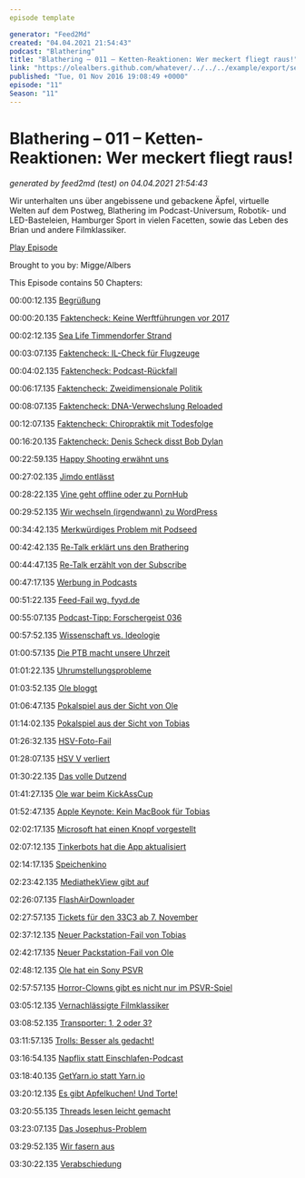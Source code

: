 ```yaml
---
episode template

generator: "Feed2Md"
created: "04.04.2021 21:54:43"
podcast: "Blathering"
title: "Blathering – 011 – Ketten-Reaktionen: Wer meckert fliegt raus!"
link: "https://olealbers.github.com/whatever/../../../example/export/seasons/1/2016/11/Blathering – 011 – Ketten-Reaktionen_ Wer meckert fliegt raus!.md"
published: "Tue, 01 Nov 2016 19:08:49 +0000"
episode: "11"
Season: "11"
---
```


# Blathering – 011 – Ketten-Reaktionen: Wer meckert fliegt raus!
_generated by feed2md (test) on 04.04.2021 21:54:43_

Wir unterhalten uns über angebissene und gebackene Äpfel, virtuelle Welten auf dem Postweg, Blathering im Podcast-Universum, Robotik- und LED-Basteleien, Hamburger Sport in vielen Facetten, sowie das Leben des Brian und andere Filmklassiker.

[Play Episode](https://www.blathering.de/podlove/file/45/s/feed/c/mp3/blathering_011.mp3)

Brought to you by: Migge/Albers

This Episode contains 50 Chapters:


00:00:12.135 [Begrüßung]()

00:00:20.135 [Faktencheck: Keine Werftführungen vor 2017](http://www.die-werftfuehrung.de/oeffentliche-fuehrung)

00:02:12.135 [Sea Life Timmendorfer Strand](https://www.visitsealife.com/timmendorfer-strand/)

00:03:07.135 [Faktencheck: IL-Check für Flugzeuge](https://de.wikipedia.org/wiki/Luftfahrzeug-Instandhaltung#IL-Check_.28Intermediate_Layover.29)

00:04:02.135 [Faktencheck: Podcast-Rückfall](http://www.tobiasmigge.de/2016/10/11/063-fettlogik-%C3%BCberwinden/)

00:06:17.135 [Faktencheck: Zweidimensionale Politik](https://www.zdf.de/comedy/die-anstalt/staatsbuergerkunde-102.html)

00:08:07.135 [Faktencheck: DNA-Verwechslung Reloaded](http://home.benecke.com/search?q=Peggy)

00:12:07.135 [Faktencheck: Chiropraktik mit Todesfolge](http://www.tobiasmigge.de/2015/07/07/006-gesund-ohne-pillen/)

00:16:20.135 [Faktencheck: Denis Scheck disst Bob Dylan](http://www.tagesspiegel.de/kultur/literaturnobelpreis-fuer-bob-dylan-die-eine-haelfte-yeah-die-andere-haelfte-whattt/14683318.html)

00:22:59.135 [Happy Shooting erwähnt uns](http://happyshooting.de/podcast/2016/10/20/479-drama-baby/#t=1:38:06)

00:27:02.135 [Jimdo entlässt](http://www.gruenderszene.de/allgemein/jimdo-entlassungen-viertel-der-mitarbeiter)

00:28:22.135 [Vine geht offline oder zu PornHub](http://www.independent.co.uk/life-style/gadgets-and-tech/news/pornhub-porn-vine-adult-website-six-second-buyout-save-buy-acquisition-a7385441.html)

00:29:52.135 [Wir wechseln (irgendwann) zu WordPress]()

00:34:42.135 [Merkwürdiges Problem mit Podseed](https://twitter.com/tmigge/status/792087240864325636)

00:42:42.135 [Re-Talk erklärt uns den Brathering](https://www.youtube.com/watch?v=tdCsMqV7Ec4)

00:44:47.135 [Re-Talk erzählt von der Subscribe](http://re-talk.de/re008/)

00:47:17.135 [Werbung in Podcasts]()

00:51:22.135 [Feed-Fail wg. fyyd.de](https://fyyd.de/)

00:55:07.135 [Podcast-Tipp: Forschergeist 036](http://forschergeist.de/podcast/fg036-internationalisierung-der-forschung/)

00:57:52.135 [Wissenschaft vs. Ideologie](https://resonator-podcast.de/2016/res094-kurz-zur-geschichte-der-ptb/)

01:00:57.135 [Die PTB macht unsere Uhrzeit](http://www.ptb.de/)

01:01:22.135 [Uhrumstellungsprobleme]()

01:03:52.135 [Ole bloggt](http://dotnet.work/de/)

01:06:47.135 [Pokalspiel aus der Sicht von Ole](http://millerntor.hamburg/2016/10/neue-gesichter-und-alte-tugenden/)

01:14:02.135 [Pokalspiel aus der Sicht von Tobias](http://www.fcstpauli-afm.de/)

01:26:32.135 [HSV-Foto-Fail](https://twitter.com/fcstpauli/status/791584097432920064/photo/1)

01:28:07.135 [HSV V verliert](http://www.fussball.de/spiel/tus-berne-2-hsv-v/-/spiel/01SF6Q3V4S000000VS54898EVUVM2J7N#!/section/stage)

01:30:22.135 [Das volle Dutzend](http://www.fussball.de/spiel/ahrensburg-2-tus-berne-2/-/spiel/01SF6Q3TRK000000VS54898EVUVM2J7N#!/section/stage)

01:41:27.135 [Ole war beim KickAssCup](http://millerntor.hamburg/2016/10/the-legendary-kick-ass-cup/)

01:52:47.135 [Apple Keynote: Kein MacBook für Tobias]()

02:02:17.135 [Microsoft hat einen Knopf vorgestellt](https://www.heise.de/newsticker/meldung/Angefasst-Microsofts-Eingabegeraet-Surface-Dial-3365575.html)

02:07:12.135 [Tinkerbots hat die App aktualisiert](https://www.tinkerbots.de/)

02:14:17.135 [Speichenkino](https://www.youtube.com/watch?v=-xAJO0NZfqQ)

02:23:42.135 [MediathekView gibt auf](https://netzpolitik.org/2016/mediathekview-am-ende-projekt-sucht-neue-entwickler/)

02:26:07.135 [FlashAirDownloader](http://dotnet.work/2016/05/flashairdownloader-2/)

02:27:57.135 [Tickets für den 33C3 ab 7. November](https://tickets.events.ccc.de/33c3/)

02:37:12.135 [Neuer Packstation-Fail von Tobias]()

02:42:17.135 [Neuer Packstation-Fail von Ole]()

02:48:12.135 [Ole hat ein Sony PSVR](https://www.playstation.com/de-de/explore/playstation-vr/)

02:57:57.135 [Horror-Clowns gibt es nicht nur im PSVR-Spiel](http://www.bildblog.de/82856/die-horror-clown-pr-kampagne-von-bild-de/)

03:05:12.135 [Vernachlässigte Filmklassiker]()

03:08:52.135 [Transporter: 1, 2 oder 3?](https://de.wikipedia.org/wiki/The_Transporter)

03:11:57.135 [Trolls: Besser als gedacht!](https://de.wikipedia.org/wiki/Trolls)

03:16:54.135 [Napflix statt Einschlafen-Podcast](http://napflix.tv/)

03:18:40.135 [GetYarn.io statt Yarn.io](https://getyarn.io/yarn-popular)

03:20:12.135 [Es gibt Apfelkuchen! Und Torte!]()

03:20:55.135 [Threads lesen leicht gemacht]()

03:23:07.135 [Das Josephus-Problem](https://www.youtube.com/watch?v=uCsD3ZGzMgE)

03:29:52.135 [Wir fasern aus]()

03:30:22.135 [Verabschiedung]()



